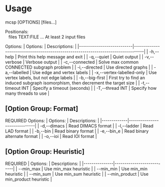 # Usage
mcsp [OPTIONS] [files...]

Positionals:  
&ensp; files TEXT:FILE ...         At least 2 input files

Options:
| Options:                  | Descriptions:                                                                     |
|---------------------------|-----------------------------------------------------------------------------------|
| -h,--help                 | Print this help message and exit                                                  |
| -q,--quiet                | Quiet output                                                                      |
| -v,--verbose              | Verbose output                                                                    |
| -c,--connected            | Solve max common CONNECTED subgraph problem                                       |
| -i,--directed             | Use directed graphs                                                               |
| -a,--labelled             | Use edge and vertex labels                                                        |
| -x,--vertex-labelled-only | Use vertex labels, but not edge labels                                            |
| -b,--big-first            | First try to find an induced subgraph isomorphism, then decrement the target size |
| -t,--timeout INT          | Specify a timeout (seconds)                                                       |
| -T,--thread INT           | Specify how many threads to use                                                   |

## [Option Group: Format]
   REQUIRED 
  Options:
| Options:    | Descriptions:                |
|-------------|------------------------------|
| -d,--dimacs | Read DIMACS format           |
| -l,--ladder | Read LAD format              |
| -b,--bin    | Read binary format           |
| -e,--bin_e  | Read binary alternate format |
| -o,--ioi    | Read IOI format              |

## [Option Group: Heuristic]
   REQUIRED 
| Options:      | Descriptions:             |
|---------------|---------------------------|
| --min_max     | Use min_max heuristic     |
| --min_min     | Use min_min heuristic     |
| --min_sum     | Use min_sum heuristic     |
| --min_product | Use min_product heuristic |